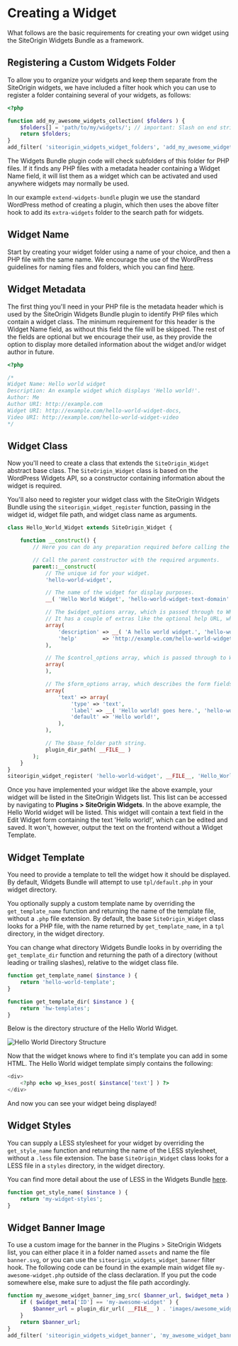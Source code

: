 # Creating a Widget

What follows are the basic requirements for creating your own widget using the SiteOrigin Widgets Bundle as a framework.

## Registering a Custom Widgets Folder

To allow you to organize your widgets and keep them separate from the SiteOrigin widgets, we have included a filter hook which you can use to register a folder containing several of your widgets, as follows:

```php
<?php

function add_my_awesome_widgets_collection( $folders ) {
	$folders[] = 'path/to/my/widgets/'; // important: Slash on end string is required.
	return $folders;
}
add_filter( 'siteorigin_widgets_widget_folders', 'add_my_awesome_widgets_collection' );
```

The Widgets Bundle plugin code will check subfolders of this folder for PHP files. If it finds any PHP files with a metadata header containing a Widget Name field, it will list them as a widget which can be activated and used anywhere widgets may normally be used.

In our example `extend-widgets-bundle` plugin we use the standard WordPress method of creating a plugin, which then uses the above filter hook to add its `extra-widgets` folder to the search path for widgets.

## Widget Name

Start by creating your widget folder using a name of your choice, and then a PHP file with the same name. We encourage the use of the WordPress guidelines for naming files and folders, which you can find <a href="http://codex.wordpress.org/Writing_a_Plugin#Names.2C_Files.2C_and_Locations" target="_blank">here</a>.

## Widget Metadata

The first thing you'll need in your PHP file is the metadata header which is used by the SiteOrigin Widgets Bundle plugin to identify PHP files which contain a widget class. The minimum requirement for this header is the Widget Name field, as without this field the file will be skipped. The rest of the fields are optional but we encourage their use, as they provide the option to display more detailed information about the widget and/or widget author in future.

```php
<?php

/*
Widget Name: Hello world widget
Description: An example widget which displays 'Hello world!'.
Author: Me
Author URI: http://example.com
Widget URI: http://example.com/hello-world-widget-docs,
Video URI: http://example.com/hello-world-widget-video
*/

```

## Widget Class

Now you'll need to create a class that extends the `SiteOrigin_Widget` abstract base class. The `SiteOrigin_Widget` class is based on the WordPress Widgets API, so a constructor containing information about the widget is required.

You'll also need to register your widget class with the SiteOrigin Widgets Bundle using the `siteorigin_widget_register` function, passing in the widget id, widget file path, and widget class name as arguments.

```php
class Hello_World_Widget extends SiteOrigin_Widget {

	function __construct() {
		// Here you can do any preparation required before calling the parent constructor, such as including additional files or initializing variables.

		// Call the parent constructor with the required arguments.
		parent::__construct(
			// The unique id for your widget.
			'hello-world-widget',

			// The name of the widget for display purposes.
			__( 'Hello World Widget', 'hello-world-widget-text-domain' ),

			// The $widget_options array, which is passed through to WP_Widget.
			// It has a couple of extras like the optional help URL, which should link to your sites help or support page.
			array(
				'description' => __( 'A hello world widget.', 'hello-world-widget-text-domain' ),
				'help'        => 'http://example.com/hello-world-widget-docs',
			),

			// The $control_options array, which is passed through to WP_Widget
			array(
			),

			// The $form_options array, which describes the form fields used to configure SiteOrigin widgets. We'll explain these in more detail later.
			array(
				'text' => array(
					'type' => 'text',
					'label' => __( 'Hello world! goes here.', 'hello-world-widget-text-domain' ),
					'default' => 'Hello world!',
				),
			),

			// The $base_folder path string.
			plugin_dir_path( __FILE__ )
		);
	}
}
siteorigin_widget_register( 'hello-world-widget', __FILE__, 'Hello_World_Widget' );


```

Once you have implemented your widget like the above example, your widget will be listed in the SiteOrigin Widgets list. This list can be accessed by navigating to **Plugins > SiteOrigin Widgets**. In the above example, the Hello World widget will be listed. This widget will contain a text field in the Edit Widget form containing the text 'Hello world!', which can be edited and saved. It won't, however, output the text on the frontend without a Widget Template.

## Widget Template

You need to provide a template to tell the widget how it should be displayed. By default, Widgets Bundle will attempt to use `tpl/default.php` in your widget directory.

You optionally supply a custom template name by overriding the `get_template_name` function and returning the name of the template file, without a `.php` file extension. By default, the base `SiteOrigin_Widget` class looks for a PHP file, with the name returned by `get_template_name`, in a `tpl` directory, in the widget directory.

You can change what directory Widgets Bundle looks in by overriding the `get_template_dir` function and returning the path of a directory (without leading or trailing slashes), relative to the widget class file.

```php
function get_template_name( $instance ) {
	return 'hello-world-template';
}

function get_template_dir( $instance ) {
	return 'hw-templates';
}
```

Below is the directory structure of the Hello World Widget.

![Hello World Directory Structure](../images/hello-world-widget-directory-structure.png)

Now that the widget knows where to find it's template you can add in some HTML. The Hello World widget template simply contains the following:

```php
<div>
	<?php echo wp_kses_post( $instance['text'] ) ?>
</div>
```

And now you can see your widget being displayed!

## Widget Styles

You can supply a LESS stylesheet for your widget by overriding the `get_style_name` function and returning the name of the LESS stylesheet, without a `.less` file extension. The base `SiteOrigin_Widget` class looks for a LESS file in a `styles` directory, in the widget directory.

You can find more detail about the use of LESS in the Widgets Bundle [here](../templating/less-stylesheets.md).

```php
function get_style_name( $instance ) {
	return 'my-widget-styles';
}
```

## Widget Banner Image
To use a custom image for the banner in the Plugins > SiteOrigin Widgets list, you can either place it in a folder named `assets` and name the file `banner.svg`, or you can use the `siteorigin_widgets_widget_banner` filter hook. The following code can be found in the example main widget file `my-awesome-widget.php` outside of the class declaration. If you put the code somewhere else, make sure to adjust the file path accordingly.

```php
function my_awesome_widget_banner_img_src( $banner_url, $widget_meta ) {
	if ( $widget_meta['ID'] == 'my-awesome-widget' ) {
		$banner_url = plugin_dir_url( __FILE__ ) . 'images/awesome_widget_banner.svg';
	}
	return $banner_url;
}
add_filter( 'siteorigin_widgets_widget_banner', 'my_awesome_widget_banner_img_src', 10, 2 );
```

